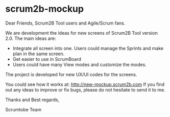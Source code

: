 scrum2b-mockup
==============

Dear Friends, Scrum2B Tool users and Agile/Scrum fans.

We are development the ideas for new screens of Scrum2B Tool version 2.0.
The main ideas are:
- Integrate all screen into one. Users could manage the Sprints and make plan in the same screen.
- Get easier to use in ScrumBoard
- Users could have many View modes and customize the modes.

The project is developed for new UX/UI codes for the screens.

You could see how it works at: http://new-mockup.scrum2b.com
If you find out any ideas to improve or fix bugs, please do not hesitate to send it to me.

Thanks and Best regards,

Scrumtobe Team
